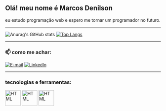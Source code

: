## Olá! meu nome é Marcos Denilson 

eu estudo programação web e espero me tornar um programador no futuro.
<hr>

![Anurag's GitHub stats](https://github-readme-stats.vercel.app/api?username=Marcos4T&show_icons=true&theme=algolia) [![Top Langs](https://github-readme-stats.vercel.app/api/top-langs/?username=Marcos4T&layout=compact&theme=algolia)](https://github.com/anuraghazra/github-readme-stats)

<hr>

### 📫 como me achar:

[![E-mail](https://img.shields.io/badge/Gmail-D14836?style=for-the-badge&logo=gmail&logoColor=white)](mailto:marcosdenilsonslv2@gmail.com)  [![LinkedIn](https://img.shields.io/badge/LinkedIn-0077B5?style=for-the-badge&logo=linkedin&logoColor=white)](https://#)

<hr>

### tecnologias e ferramentas:

<div>
  <img align="center" alt="HTML" width="50" heigth="40" src="https://cdn.jsdelivr.net/gh/devicons/devicon/icons/html5/html5-original-wordmark.svg" >
  <img align="center" alt="HTML" width="50" heigth="40" src="https://cdn.jsdelivr.net/gh/devicons/devicon/icons/css3/css3-original-wordmark.svg" >
  <img align="center" alt="HTML" width="50" heigth="40" src="https://cdn.jsdelivr.net/gh/devicons/devicon/icons/javascript/javascript-original.svg" >
</div>
